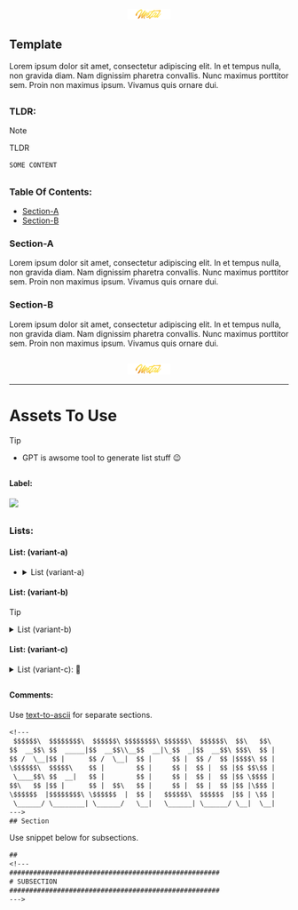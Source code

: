 <div align="center">
   <img src="../.media/asset/badge/asset_badge_project_backgroundless.png" width="15%" height="auto"/>
</div>

## Template

Lorem ipsum dolor sit amet, consectetur adipiscing elit. In et tempus nulla, non gravida diam. Nam dignissim pharetra convallis. Nunc maximus porttitor sem. Proin non maximus ipsum. Vivamus quis ornare dui.

##
<!---
#####################################################
# TLDR
#####################################################
--->

### TLDR: 
> [!NOTE]  
> TLDR

```sh
SOME CONTENT
```

##
<!---
$$$$$$$$\  $$$$$$\   $$$$$$\  
\__$$  __|$$  __$$\ $$  __$$\ 
   $$ |   $$ /  $$ |$$ /  \__|
   $$ |   $$ |  $$ |$$ |      
   $$ |   $$ |  $$ |$$ |      
   $$ |   $$ |  $$ |$$ |  $$\ 
   $$ |    $$$$$$  |\$$$$$$  |
   \__|    \______/  \______/
--->

### Table Of Contents:
- [Section-A](#section-a)
- [Section-B](#section-b)

### Section-A

Lorem ipsum dolor sit amet, consectetur adipiscing elit. In et tempus nulla, non gravida diam. Nam dignissim pharetra convallis. Nunc maximus porttitor sem. Proin non maximus ipsum. Vivamus quis ornare dui.

### Section-B

Lorem ipsum dolor sit amet, consectetur adipiscing elit. In et tempus nulla, non gravida diam. Nam dignissim pharetra convallis. Nunc maximus porttitor sem. Proin non maximus ipsum. Vivamus quis ornare dui.

##

<div align="center">
   <img src="../.media/asset/badge/asset_badge_project_backgroundless.png" width="15%" height="auto"/>
</div>

<hr>

<div align="left">
<h1>Assets To Use</h1>
</div>

> [!TIP]
> - GPT is awsome tool to generate list stuff 😉

##

#### Label:
<img src="https://labl.es/svg?text=LABEL&width=200&bgcolor=3a6351"/>

##

### Lists:

#### List: (variant-a)
- <details>
    <summary>List (variant-a)</summary>
    <br>
    <ul>
      <sup>
        <li><a href="element-a">element-a</a></li>
      </sup>
      <br>
      <sup>
        <li><a href="element-b">element-b</a></li>
      </sup>
    </ul>
  </details>  

#### List: (variant-b)
> [!TIP]
> <details>
>  <summary>List (variant-b)</summary>
>    <br>
> <ul>
>    <li><a href="element-a">element-a</a></li>
>    <li><a href="element-b">element-b</a></li>
> </ul>
> </table>
> </details>

#### List: (variant-c)
<details>
  <summary>List (variant-c): 📍</summary>
  <br>  
  <table>
      <tr>
          <td><strong>COLUMN-A</strong></td>
          <td><strong>COLUMN-B</strong></td>
          <td><strong>COLUMN-C</strong></td>
      </tr>
      <tr>
          <td><sup>Element-A-A</sup></td>
          <td><sup>Element-A-B</sup></td>
          <td><sup>Element-A-C</sup></td>
      </tr>
      <tr>
          <td><sup>Element-B-A</sup></td>
          <td><sup>Element-B-B</sup></td>
          <td><sup>Element-B-C</sup></td>
      </tr>
  </table>
</details>

##

#### Comments:

Use [text-to-ascii](https://patorjk.com/software/taag/#p=display&f=Big%20Money-nw&t=Type%20Something%20%0A) for separate sections.
```
<!---
 $$$$$$\  $$$$$$$$\  $$$$$$\ $$$$$$$$\ $$$$$$\  $$$$$$\  $$\   $$\ 
$$  __$$\ $$  _____|$$  __$$\\__$$  __|\_$$  _|$$  __$$\ $$$\  $$ |
$$ /  \__|$$ |      $$ /  \__|  $$ |     $$ |  $$ /  $$ |$$$$\ $$ |
\$$$$$$\  $$$$$\    $$ |        $$ |     $$ |  $$ |  $$ |$$ $$\$$ |
 \____$$\ $$  __|   $$ |        $$ |     $$ |  $$ |  $$ |$$ \$$$$ |
$$\   $$ |$$ |      $$ |  $$\   $$ |     $$ |  $$ |  $$ |$$ |\$$$ |
\$$$$$$  |$$$$$$$$\ \$$$$$$  |  $$ |   $$$$$$\  $$$$$$  |$$ | \$$ |
 \______/ \________| \______/   \__|   \______| \______/ \__|  \__|
--->
## Section
```

Use snippet below for subsections.
```
##
<!---
#####################################################
# SUBSECTION
#####################################################
--->
```
